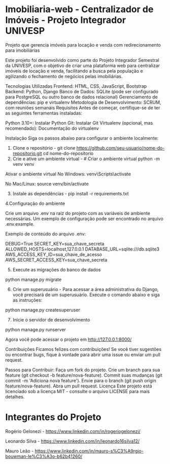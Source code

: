# Imobiliaria-web - Centralizador de Imóveis - Projeto Integrador UNIVESP
Projeto que gerencia imóveis para locação e venda com redirecionamento para imobiliárias

Este projeto foi desenvolvido como parte do Projeto Integrador Semestral da UNIVESP, com o objetivo de criar uma plataforma web para centralizar imóveis de locação e venda, facilitando a busca pela população e agilizando o fechamento de negócios pelas imobiliárias.

Tecnologias Utilizadas
Frontend: HTML, CSS, JavaScript, Bootstrap
Backend: Python, Django
Banco de Dados: SQLite (pode ser configurado para PostgreSQL ou outro banco de dados relacional)
Gerenciamento de dependências: pip e virtualenv
Metodologia de Desenvolvimento: SCRUM, com reuniões semanais
Requisitos
Antes de começar, certifique-se de ter as seguintes ferramentas instaladas:

Python 3.10+: Instalar Python
Git: Instalar Git
Virtualenv (opcional, mas recomendado): Documentação do virtualenv

Instalação
Siga os passos abaixo para configurar o ambiente localmente:

1. Clone o repositório - git clone https://github.com/seu-usuario/nome-do-repositorio.git
cd nome-do-repositorio
2. Crie e ative um ambiente virtual - # Criar o ambiente virtual
python -m venv venv

Ativar o ambiente virtual
No Windows:
venv\Scripts\activate

No Mac/Linux:
source venv/bin/activate

3. Instale as dependências -
pip install -r requirements.txt

4.Configuração do ambiente

Crie um arquivo .env na raiz do projeto com as variáveis de ambiente necessárias. Um exemplo de configuração pode ser encontrado no arquivo .env.example.

Exemplo de conteúdo do arquivo .env:

DEBUG=True
SECRET_KEY=sua_chave_secreta
ALLOWED_HOSTS=localhost,127.0.0.1
DATABASE_URL=sqlite:///db.sqlite3
AWS_ACCESS_KEY_ID=sua_chave_de_acesso
AWS_SECRET_ACCESS_KEY=sua_chave_secreta

5. Execute as migrações do banco de dados

 python manage.py migrate

6. Crie um superusuário - Para acessar a área administrativa do Django, você precisará de um superusuário. Execute o comando abaixo e siga as instruções:

python manage.py createsuperuser

7. Inicie o servidor de desenvolvimento

python manage.py runserver

Agora você pode acessar o projeto em http://127.0.0.1:8000/

Contribuições
Ficamos felizes com contribuições! Se você tiver sugestões ou encontrar bugs, fique à vontade para abrir uma issue ou enviar um pull request.

Passos para Contribuir:
Faça um fork do projeto.
Crie um branch para sua feature (git checkout -b feature/nova-feature).
Commit suas mudanças (git commit -m 'Adiciona nova feature').
Envie para o branch (git push origin feature/nova-feature).
Abra um pull request.
Licença
Este projeto está licenciado sob a licença MIT - consulte o arquivo LICENSE para mais detalhes.



 
  
# Integrantes do Projeto
Rogério Gelonezi - https://www.linkedin.com/in/rogeriogelonezi/

Leonardo Silva - https://www.linkedin.com/in/leonardo16silva12/

Mauro Leão -  https://www.linkedin.com/in/mauro-s%C3%A9rgio-bouwman-le%C3%A3o-b62b41260/
